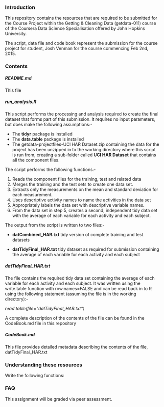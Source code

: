 ### Introduction

This repository contains the resources that are required to be submitted for the Course Project within the Getting & Cleaning Data (getdata-011) course of the Coursera Data Science Specialisation offered by John Hopkins University.

The script, data file and code book represent the submission for the course project for student, Josh Venman for the course commencing Feb 2nd, 2015.

### Contents

##### README.md
This file
##### run_analysis.R
This script performs the processing and analysis required to create the final dataset that forms part of this submission. It requires no input parameters, but does make the following assumptions:-

- The **tidyr** package is installed
- The **data.table** package is installed
- The getdata-projectfiles-UCI HAR Dataset.zip containing the data for the project has been unzipped in to the working directory where this script is run from, creating a sub-folder called **UCI HAR Dataset** that contains all the component files.
 

The script performs the following functions:-

1. Reads the component files for the training, test and related data
1. Merges the training and the test sets to create one data set.
1. Extracts only the measurements on the mean and standard deviation for each measurement. 
1. Uses descriptive activity names to name the activities in the data set
1. Appropriately labels the data set with descriptive variable names. 
1. From the data set in step 5, creates a second, independent tidy data set with the average of each variable for each activity and each subject.

The output from the script is written to two files:-



- **datCombined_HAR.txt** tidy version of complete training and test datasets


- **datTidyFinal_HAR.txt** tidy dataset as required for submission containing the average of each variable for each activity and each subject



##### datTidyFinal_HAR.txt

The file contains the required tidy data set containing 
the average of each variable for each activity and each subject. It was written using the write.table function with row.names=FALSE and can be read back in to R using the following statement (assuming the file is in the working directory):-

*read.table(file="datTidyFinal_HAR.txt")*

A complete description of the contents of the file can be found in the CodeBook.md file in this repository

##### CodeBook.md

This file provides detailed metadata describing the contents of the file, datTidyFinal_HAR.txt

### Understanding these resources

Write the following functions:



### FAQ

This assignment will be graded via peer assessment.